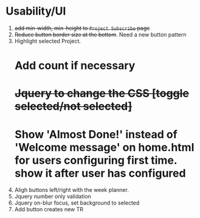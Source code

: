# Usability/UI
1. ~~add min-width, min-height to `Project Subscribe` page~~
2. ~~Reduce button border size at the bottom~~. Need a new button pattern
3. Highlight selected Project. 
	# Add count if necessary
	# ~~Jquery to change the CSS [toggle selected/not selected]~~
	# Show 'Almost Done!' instead of 'Welcome message' on home.html for users configuring first time. show it after user has configured
4. Aligh buttons left/right with the week planner. 
5. Jquery number only validation
6. Jquery on-blur focus, set background to selected
7. Add button creates new TR
